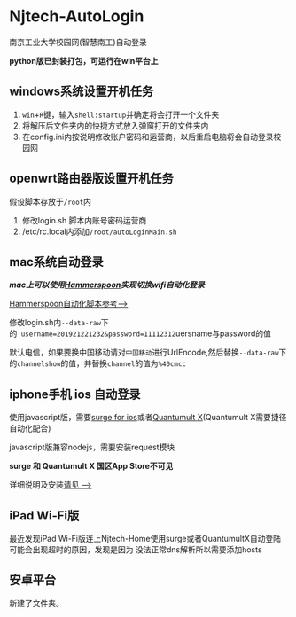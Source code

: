 # Njtech-AutoLogin

南京工业大学校园网(智慧南工)自动登录

**python版已封装打包，可运行在win平台上**

## windows系统设置开机任务

1. `win`+`R`键，输入``shell:startup``并确定将会打开一个文件夹
2. 将解压后文件夹内的快捷方式放入弹窗打开的文件夹内
3. 在config.ini内按说明修改账户密码和运营商，以后重启电脑将会自动登录校园网

## openwrt路由器版设置开机任务

假设脚本存放于``/root``内

1. 修改login.sh 脚本内账号密码运营商
2. /etc/rc.local内添加``/root/autoLoginMain.sh``
   
## mac系统自动登录

***mac上可以使用[Hammerspoon](https://www.hammerspoon.org/)实现切换wifi自动化登录***

[Hammerspoon自动化脚本参考-->](https://github.com/zqzess/Hammerspoon-config/blob/main/autoLogin/autoLogin.lua)

修改login.sh内`--data-raw`下的``'username=201921221232&password=11112312``uersname与password的值

默认电信，如果要换中国移动请对`中国移动`进行UrlEncode,然后替换`--data-raw`下的`channelshow`的值，并替换`channel`的值为``%40cmcc``

## iphone手机 ios 自动登录 
使用javascript版，需要[surge for ios](https://nssurge.com/)或者[Quantumult X](https://apps.apple.com/us/app/quantumult-x/id1443988620)(Quantumult X需要捷径自动化配合)

javascript版兼容nodejs，需要安装request模块

**surge 和 Quantumult X 国区App Store不可见**

详细说明及安装[请见 -->](https://github.com/zqzess/rule_for_quantumultX/tree/master/js/Mine/NjtechAutoLogin)

## iPad Wi-Fi版
最近发现iPad Wi-Fi版连上Njtech-Home使用surge或者QuantumultX自动登陆可能会出现超时的原因，发现是因为
没法正常dns解析所以需要添加hosts

## 安卓平台
新建了文件夹。
